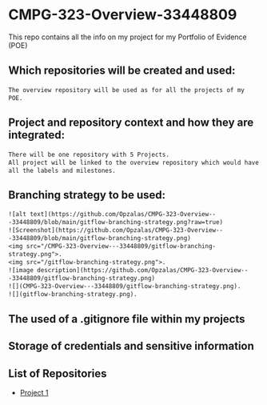 # CMPG-323-Overview-33448809
This repo contains all the info on my project for my Portfolio of Evidence (POE)

## Which repositories will be created and used:
	The overview repository will be used as for all the projects of my POE.
	
## Project and repository context and how they are integrated:
	There will be one repository with 5 Projects.
	All project will be linked to the overview repository which would have all the labels and milestones.

## Branching strategy to be used:
	
	![alt text](https://github.com/Opzalas/CMPG-323-Overview---33448809/blob/main/gitflow-branching-strategy.png?raw=true)
	![Screenshot](https://github.com/Opzalas/CMPG-323-Overview---33448809/blob/main/gitflow-branching-strategy.png)
	<img src="/CMPG-323-Overview---33448809/gitflow-branching-strategy.png">.
	<img src="/gitflow-branching-strategy.png">.
	![image description](https://github.com/Opzalas/CMPG-323-Overview---33448809/gitflow-branching-strategy.png)
	![](CMPG-323-Overview---33448809/gitflow-branching-strategy.png).
	![](gitflow-branching-strategy.png).


## The used of a .gitignore file within my projects


## Storage of credentials and sensitive information

## List of Repositories
- <a href="https://github.com/Opzalas/CMPG-323-Overview---33448809" target="_blank">Project 1</a>
